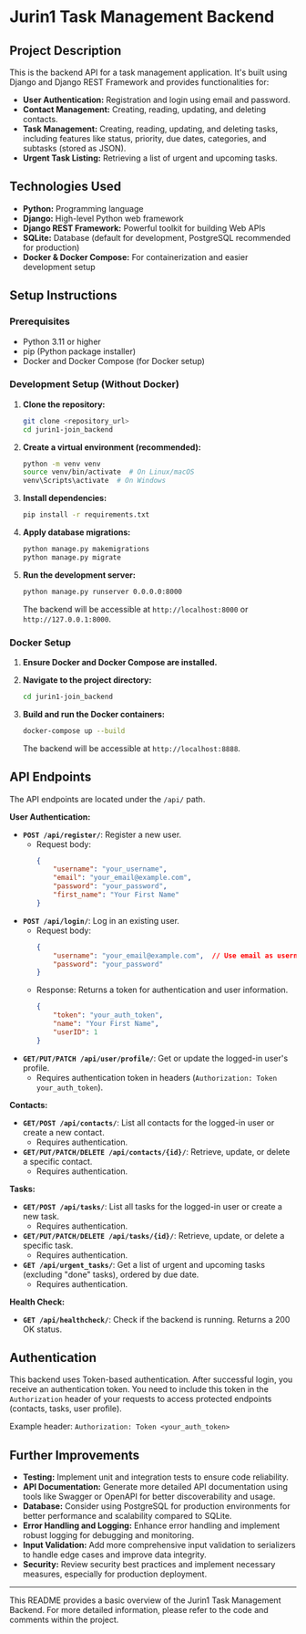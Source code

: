 # Jurin1 Task Management Backend

## Project Description

This is the backend API for a task management application. It's built using Django and Django REST Framework and provides functionalities for:

- **User Authentication:** Registration and login using email and password.
- **Contact Management:** Creating, reading, updating, and deleting contacts.
- **Task Management:** Creating, reading, updating, and deleting tasks, including features like status, priority, due dates, categories, and subtasks (stored as JSON).
- **Urgent Task Listing:**  Retrieving a list of urgent and upcoming tasks.

## Technologies Used

- **Python:** Programming language
- **Django:**  High-level Python web framework
- **Django REST Framework:** Powerful toolkit for building Web APIs
- **SQLite:** Database (default for development, PostgreSQL recommended for production)
- **Docker & Docker Compose:** For containerization and easier development setup

## Setup Instructions

### Prerequisites

- Python 3.11 or higher
- pip (Python package installer)
- Docker and Docker Compose (for Docker setup)

### Development Setup (Without Docker)

1.  **Clone the repository:**
    ```bash
    git clone <repository_url>
    cd jurin1-join_backend
    ```

2.  **Create a virtual environment (recommended):**
    ```bash
    python -m venv venv
    source venv/bin/activate  # On Linux/macOS
    venv\Scripts\activate  # On Windows
    ```

3.  **Install dependencies:**
    ```bash
    pip install -r requirements.txt
    ```

4.  **Apply database migrations:**
    ```bash
    python manage.py makemigrations
    python manage.py migrate
    ```

5.  **Run the development server:**
    ```bash
    python manage.py runserver 0.0.0.0:8000
    ```
    The backend will be accessible at `http://localhost:8000` or `http://127.0.0.1:8000`.

### Docker Setup

1.  **Ensure Docker and Docker Compose are installed.**

2.  **Navigate to the project directory:**
    ```bash
    cd jurin1-join_backend
    ```

3.  **Build and run the Docker containers:**
    ```bash
    docker-compose up --build
    ```
    The backend will be accessible at `http://localhost:8888`.

## API Endpoints

The API endpoints are located under the `/api/` path.

**User Authentication:**

-   **`POST /api/register/`**: Register a new user.
    -   Request body:
        ```json
        {
            "username": "your_username",
            "email": "your_email@example.com",
            "password": "your_password",
            "first_name": "Your First Name"
        }
        ```
-   **`POST /api/login/`**: Log in an existing user.
    -   Request body:
        ```json
        {
            "username": "your_email@example.com",  // Use email as username
            "password": "your_password"
        }
        ```
    -   Response: Returns a token for authentication and user information.
        ```json
        {
            "token": "your_auth_token",
            "name": "Your First Name",
            "userID": 1
        }
        ```
-   **`GET/PUT/PATCH /api/user/profile/`**: Get or update the logged-in user's profile.
    -   Requires authentication token in headers (`Authorization: Token your_auth_token`).

**Contacts:**

-   **`GET/POST /api/contacts/`**: List all contacts for the logged-in user or create a new contact.
    -   Requires authentication.
-   **`GET/PUT/PATCH/DELETE /api/contacts/{id}/`**: Retrieve, update, or delete a specific contact.
    -   Requires authentication.

**Tasks:**

-   **`GET/POST /api/tasks/`**: List all tasks for the logged-in user or create a new task.
    -   Requires authentication.
-   **`GET/PUT/PATCH/DELETE /api/tasks/{id}/`**: Retrieve, update, or delete a specific task.
    -   Requires authentication.
-   **`GET /api/urgent_tasks/`**: Get a list of urgent and upcoming tasks (excluding "done" tasks), ordered by due date.
    -   Requires authentication.

**Health Check:**

-   **`GET /api/healthcheck/`**:  Check if the backend is running. Returns a 200 OK status.

## Authentication

This backend uses Token-based authentication. After successful login, you receive an authentication token. You need to include this token in the `Authorization` header of your requests to access protected endpoints (contacts, tasks, user profile).

Example header: `Authorization: Token <your_auth_token>`

## Further Improvements

-   **Testing:** Implement unit and integration tests to ensure code reliability.
-   **API Documentation:** Generate more detailed API documentation using tools like Swagger or OpenAPI for better discoverability and usage.
-   **Database:** Consider using PostgreSQL for production environments for better performance and scalability compared to SQLite.
-   **Error Handling and Logging:** Enhance error handling and implement robust logging for debugging and monitoring.
-   **Input Validation:** Add more comprehensive input validation to serializers to handle edge cases and improve data integrity.
-   **Security:** Review security best practices and implement necessary measures, especially for production deployment.

---

This README provides a basic overview of the Jurin1 Task Management Backend. For more detailed information, please refer to the code and comments within the project.